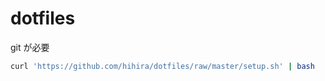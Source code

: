 dotfiles
========

git が必要

```bash
curl 'https://github.com/hihira/dotfiles/raw/master/setup.sh' | bash
```
